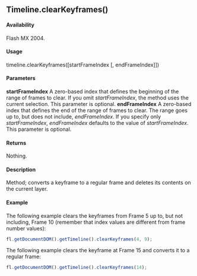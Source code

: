 ## Timeline.clearKeyframes()

#### Availability

Flash MX 2004.

#### Usage

timeline.clearKeyframes([startFrameIndex [, endFrameIndex]])

#### Parameters

**startFrameIndex** A zero-based index that defines the beginning of the range of frames to clear. If you omit
*startFrameIndex*, the method uses the current selection. This parameter is optional.
**endFrameIndex** A zero-based index that defines the end of the range of frames to clear. The range goes up to, but does not include, *endFrameIndex*. If you specify only *startFrameIndex*, *endFrameIndex* defaults to the value of *startFrameIndex*. This parameter is optional.

#### Returns

Nothing.

#### Description

Method; converts a keyframe to a regular frame and deletes its contents on the current layer.

#### Example

The following example clears the keyframes from Frame 5 up to, but not including, Frame 10 (remember that index values are different from frame number values):

```javascript
fl.getDocumentDOM().getTimeline().clearKeyframes(4, 9);
```

The following example clears the keyframe at Frame 15 and converts it to a regular frame:

```javascript
fl.getDocumentDOM().getTimeline().clearKeyframes(14);
```
